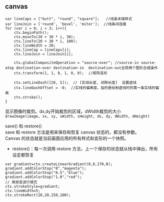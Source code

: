 ## canvas
```
var lineCaps = ["butt", "round", "square"];   //线条末端样式
var lineJoin = ['round', 'bevel', 'miter'];  //线条间连接
for (var i = 0; i < 3; i++){
    ctx.beginPath();
    ctx.moveTo(20 + 30 * i, 30);
    ctx.lineTo(20 + 30 * i, 100);
    ctx.lineWidth = 20;
    ctx.lineCap = lineCaps[i];
    ctx.lineJoin = lineJoin[i];
    
    ctx.globalCompositeOperation = "source-over"; //source-in source-atop destination-over destination-in  destination-out全局两个图形合成操作
    ctx.transform(1, 1, 0, 1, 0, 0);  //矩阵变形
    
    ctx.setLineDash([20, 5]);  // [实线长度, 间隙长度]  设置虚线
    ctx.lineDashOffset = -0;  //实线的偏离度，指的是绘制虚线时的第一条实线的偏离
    ctx.stroke();
}
```
显示图像时裁剪。dx,dy开始裁剪的区域，dWidth裁剪的大小  
`drawImage(image, sx, sy, sWidth, sHeight, dx, dy, dWidth, dHeight)`  

save() 和 restore()  
save 和 restore 方法是用来保存和恢复 canvas 状态的，都没有参数。  
Canvas 的状态就是当前画面应用的所有样式和变形的一个快照。
* restore()：每一次调用 restore 方法，上一个保存的状态就从栈中弹出，所有设定都恢复

```
var gradient=ctx.createLinearGradient(0,0,170,0);
gradient.addColorStop("0","magenta");
gradient.addColorStop("0.5","blue");
gradient.addColorStop("1.0","red");
// 用渐变进行填充
ctx.strokeStyle=gradient;
ctx.lineWidth=5;
ctx.strokeRect(20,20,150,100);
```
